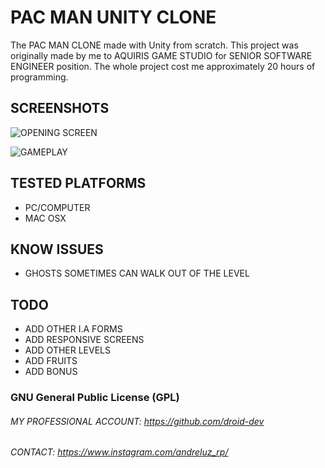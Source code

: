 # PAC MAN UNITY CLONE
The PAC MAN CLONE made with Unity from scratch. This project was originally made by me to AQUIRIS GAME STUDIO for SENIOR SOFTWARE ENGINEER position. The whole project cost me approximately 20 hours of programming.

## SCREENSHOTS

![OPENING SCREEN](https://i.imgur.com/PsjJvPU.png)

![GAMEPLAY](https://i.imgur.com/5tfyfSw.png)

## TESTED PLATFORMS
- PC/COMPUTER
- MAC OSX

## KNOW ISSUES
- GHOSTS SOMETIMES CAN WALK OUT OF THE LEVEL

## TODO
- ADD OTHER I.A FORMS
- ADD RESPONSIVE SCREENS
- ADD OTHER LEVELS
- ADD FRUITS 
- ADD BONUS

### GNU General Public License (GPL)

###### MY PROFESSIONAL ACCOUNT: https://github.com/droid-dev
###### CONTACT: https://www.instagram.com/andreluz_rp/

